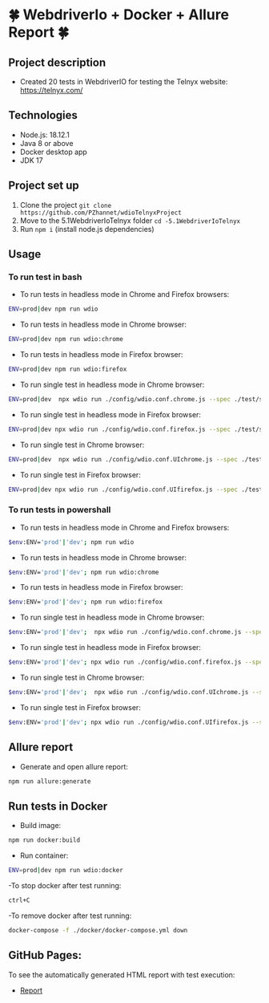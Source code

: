 # :four_leaf_clover: **WebdriverIo + Docker + Allure Report** :four_leaf_clover:
## Project description
- Created 20 tests in WebdriverIO for testing the Telnyx website: https://telnyx.com/

## Technologies
- Node.js: 18.12.1
- Java 8 or above
- Docker desktop app
- JDK 17

## Project set up
1. Clone the project `git clone https://github.com/PZhannet/wdioTelnyxProject`
2. Move to the 5.1WebdriverIoTelnyx folder `cd -5.1WebdriverIoTelnyx`
3. Run `npm i` (install node.js dependencies)

## Usage
### To run test in bash
- To run tests in headless mode in Chrome and Firefox browsers:  
```sh
ENV=prod|dev npm run wdio  
```
- To run tests in headless mode in Chrome browser:  
```sh
ENV=prod|dev npm run wdio:chrome  
```
- To run tests in headless mode in Firefox browser:  
```sh
ENV=prod|dev npm run wdio:firefox  
```
- To run single test in headless mode in Chrome browser:  
```sh
ENV=prod|dev  npx wdio run ./config/wdio.conf.chrome.js --spec ./test/specs/{name}.e2e.js  
```
- To run single test in headless mode in Firefox browser:  
```sh
ENV=prod|dev npx wdio run ./config/wdio.conf.firefox.js --spec ./test/specs/{name}.e2e.js  
```
- To run single test in Chrome browser:  
```sh
ENV=prod|dev  npx wdio run ./config/wdio.conf.UIchrome.js --spec ./test/specs/{name}.e2e.js  
```
- To run single test in Firefox browser:  
```sh
ENV=prod|dev npx wdio run ./config/wdio.conf.UIfirefox.js --spec ./test/specs/{name}.e2e.js  
```
### To run tests in powershall
- To run tests in headless mode in Chrome and Firefox browsers:  
```sh
$env:ENV='prod'|'dev'; npm run wdio  
```
- To run tests in headless mode in Chrome browser:  
```sh
$env:ENV='prod'|'dev'; npm run wdio:chrome  
```
- To run tests in headless mode in Firefox browser:  
```sh
$env:ENV='prod'|'dev'; npm run wdio:firefox  
```
- To run single test in headless mode in Chrome browser:  
```sh
$env:ENV='prod'|'dev';  npx wdio run ./config/wdio.conf.chrome.js --spec ./test/specs/{name}.e2e.js  
```
- To run single test in headless mode in Firefox browser:  
```sh
$env:ENV='prod'|'dev'; npx wdio run ./config/wdio.conf.firefox.js --spec ./test/specs/{name}.e2e.js  
```
- To run single test in Chrome browser:  
```sh
$env:ENV='prod'|'dev';  npx wdio run ./config/wdio.conf.UIchrome.js --spec ./test/specs/{name}.e2e.js  
```
- To run single test in Firefox browser:  
```sh
$env:ENV='prod'|'dev'; npx wdio run ./config/wdio.conf.UIfirefox.js --spec ./test/specs/{name}.e2e.js  
```
## Allure report
- Generate and open allure report:  
```sh
npm run allure:generate  
```

## Run tests in Docker
- Build image:  
```sh
npm run docker:build  
```
- Run container:  
```sh
ENV=prod|dev npm run wdio:docker  
```
-To stop docker after test running:
```sh
ctrl+C 
```
-To remove docker after test running:
```sh
docker-compose -f ./docker/docker-compose.yml down
```
## GitHub Pages:

To see the automatically generated HTML report with test execution:
- <a href="https://pzhannet.github.io/wdioTelnyxProject/"> Report </a>


